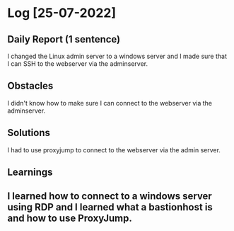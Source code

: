 # Log [25-07-2022]
 
## Daily Report (1 sentence)

I changed the Linux admin server to a windows server and I made sure that I can SSH to the webserver via the adminserver.
 
## Obstacles

I didn't know how to make sure I can connect to the webserver via the adminserver. 
 
## Solutions

I had to use proxyjump to connect to the webserver via the admin server.

## Learnings

I learned how to connect to a windows server using RDP and I learned what a bastionhost is and how to use ProxyJump.
---